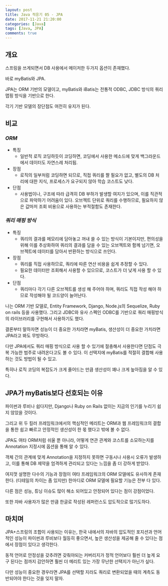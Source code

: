 ```yaml
---
layout: post
title: Java 적응기 05 - JPA
date: 2017-11-21 21:20:00
categories: [Java]
tags: [Java, JPA]
comments: true
---
```


## 개요

스프링을 쓰게되면서 DB 사용에서 메이저한 두가지 옵션이 존재했다.

바로 myBatis와 JPA.

JPA는 ORM 기반의 모델이고, myBatis와 iBatis는 전통적 ODBC, JDBC 방식의 쿼리 맵핑 방식을 기반으로 한다.

각기 기반 모델의 장단점도 여전히 유지가 된다.

## 비교

### *ORM*
* 특징
    * 일반적 로직 코딩하듯이 코딩하면, 코딩에서 사용한 메소드에 맞게 백그라운드에서 데이터도 자연스레 처리됨.
* 장점
    * 로직의 일부처럼 코딩하면 되므로, 직접 쿼리를 짤 필요가 없고, 별도의 DB 처리에 대한 지식, 프로세스가 요구되지 않아 학습 코스트도 낮다.
* 단점
    * 사용법이나, 구조에 따라 급격히 DB 부하가 발생할 여지가 있으며, 이를 직관적으로 파악하기 어려움이 있다. 오브젝트 단위로 쿼리를 수행하므로, 필요하지 않은 값마저 조회 비용으로 사용하는 부적절함도 존재한다.

### *쿼리 매핑 방식*
* 특징
    * 쿼리의 결과를 메모리에 담아놓고 꺼내 쓸 수 있는 방식이 기본이지만, 편의성을 위해 이를 추상화하여 쿼리의 결과를 담을 수 있는 오브젝트와 함께 넘기면, 오브젝트에 데이터를 담아서 반환하는 방식으로 쓰인다.
* 장점
    * 쿼리를 직접 사용하므로, 쿼리에 따른 연산 비용을 쉽게 추정할 수 있다.
    * 필요한 데이터만 조회해서 사용할 수 있으므로, 코스트가 더 낮게 사용 할 수 있다.
* 단점
    * 쿼리마다 각기 다른 오브젝트를 생성 해 주어야 하며, 쿼리도 직접 작성 해야 하므로 작성해야 될 코드양이 늘어난다.

나는 ORM 기반 모델로, Entity Framework, Django, Node.js의 Sequelize, Ruby on rails 등을 사용했다.
그리고 JDBC와 유사 스펙인 ODBC를 기반으로 쿼리 매핑방식의 라이브러리를 구현해서 사용하기도 했다.

결론부터 말하자면 성능이 더 중요한 가치라면 myBatis, 생산성이 더 중요한 가치라면 JPA라고 봐도 무방하다.

다만 JPA에서도 쿼리 매핑 방식으로 사용 할 수 있기에 절충해서 사용한다면 단점도 극복 가능한 범주로 내려온다고도 볼 수 있다. 이 선택지에 myBatis를 적절히 결합해 사용하는 것도 방법이 될 수 있고.

특히나 로직 코딩의 복잡도가 크게 줄어드는 만큼 생산성이 꽤나 크게 높아짐을 알 수 있다.

## JPA가 myBatis보다 선호되는 이유

파이썬과 루비나 쉽다지만, Django나 Ruby on Rails 없이는 지금의 인기를 누리기 쉽지 않았을 것이다.

그리고 위 두 킬러 프레임워크에서의 핵심적인 메리트는 ORM과 웹 프레임워크의 결합을 통한 쉽고 빠르고 안정적인 생산성이 한 몫 했다고 밖에 볼 수 없다.

JPA도 여타 ORM처럼 쉬울 뿐 아니라, 어떻게 연관 관계와 코스트를 소모하는지를 Annotation 지정시에 옵션을 통해 알 수 있다. 

객체 간의 관계에 맞게 Annotation을 지정하지 못하면 구동시나 사용시 오류가 발생하고, 이를 통해 DB 제약을 엄격하게 관리되고 있다는 느낌을 좀 더 강하게 받았다.

여지껏 설명한 다수의 기능과 장점이 여타 프레임워크의 ORM 모델에도 유사하게 존재한다. (디테일의 차이는 좀 있지만) 한마디로 ORM 모델에 필요할 기능은 전부 다 있다.

다른 점은 성능, 튜닝 이슈도 많이 해소 되어있고 안정되어 있다는 점이 강점이었다.

또한 자바 사용자가 많은 만큼 한글로 작성된 레퍼런스도 압도적으로 많기도하다.

## 마치며

JPA+스프링의 조합이 사용되는 이유는, 한국 내에서의 자바의 압도적인 포지션과 언어적인 성능이 파이썬과 루비보다 월등히 좋으면서, 높은 생산성을 제공해 줄 수 있다는 점에서 장점이 있다고 생각한다.

동적 언어로 안정성을 갖추려면 갖춰야되는 커버리지가 정적 언어보다 훨씬 더 높게 요구 된다는 점까지 감안하면 훨씬 더 메리트 있는 가장 무난한 선택지가 아닌가 싶다.

다만 성능이 중요한 경우라면 JPA를 선택할 지라도 쿼리로 변환되었을 때의 계측도 동반되어야 한다는 것을 잊지 말자.